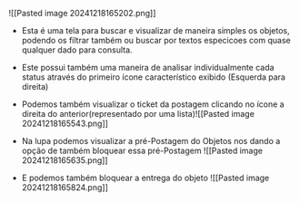 ![[Pasted image 20241218165202.png]]
- Esta é uma tela para buscar e visualizar de maneira simples os objetos, podendo os filtrar também ou buscar por textos especicoes com quase qualquer dado para consulta.

- Este possui também uma maneira de analisar individualmente cada status através do primeiro ícone característico exibido (Esquerda para direita)
- Podemos também visualizar o ticket da postagem clicando no ícone a direita do anterior(representado por uma lista)![[Pasted image 20241218165543.png]]
- Na lupa podemos visualizar a pré-Postagem do Objetos nos dando a opção de também bloquear essa pré-Postagem ![[Pasted image 20241218165635.png]]
- E podemos também bloquear a entrega do objeto ![[Pasted image 20241218165824.png]]